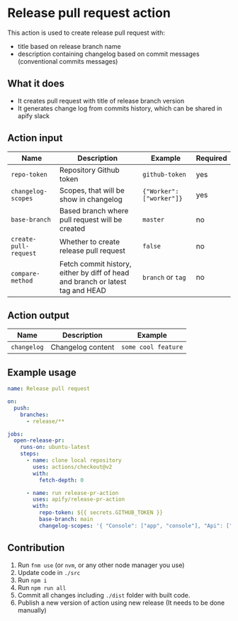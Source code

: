# Release pull request action

This action is used to create release pull request with:

- title based on release branch name
- description containing changelog based on commit messages (conventional commits messages)

## What it does

- It creates pull request with title of release branch version
- It generates change log from commits history, which can be shared in apify slack

## Action input

| Name                  | Description                                                                    | Example                  | Required |
|-----------------------|--------------------------------------------------------------------------------|--------------------------|----------|
| `repo-token`          | Repository Github token                                                        | `github-token`           | yes      |
| `changelog-scopes`    | Scopes, that will be show in changelog                                         | `{"Worker": ["worker"]}` | yes      |
| `base-branch`         | Based branch where pull request will be created                                | `master`                 | no       |
| `create-pull-request` | Whether to create release pull request                                         | `false`                  | no       |
| `compare-method`      | Fetch commit history, either by diff of head and branch or latest tag and HEAD | `branch` or `tag`        | no       |

## Action output

| Name        | Description        | Example             |
| ----------- | ------------------ | ------------------- |
| `changelog` | Changelog content  | `some cool feature` |

## Example usage

```yaml
name: Release pull request

on:
  push:
    branches:
      - release/**

jobs:
  open-release-pr:
    runs-on: ubuntu-latest
    steps:
      - name: clone local repository
        uses: actions/checkout@v2
        with:
          fetch-depth: 0

      - name: run release-pr-action
        uses: apify/release-pr-action
        with:
          repo-token: ${{ secrets.GITHUB_TOKEN }}
          base-branch: main
          changelog-scopes: '{ "Console": ["app", "console"], "Api": ["api"] }'
```

## Contribution

1. Run `fnm use` (or `nvm`, or any other node manager you use)
2. Update code in `./src`
3. Run `npm i`
4. Run `npm run all`
5. Commit all changes including `./dist` folder with built code.
6. Publish a new version of action using new release (It needs to be done manually)
